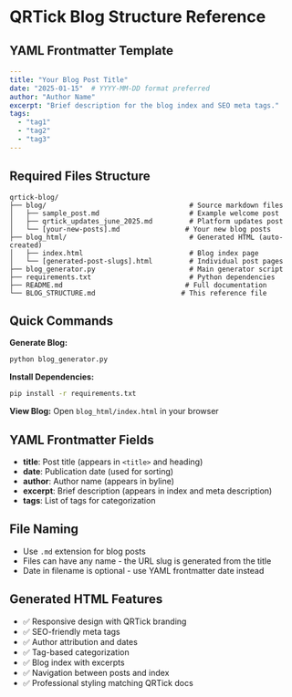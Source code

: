 # QRTick Blog Structure Reference

## YAML Frontmatter Template

```yaml
---
title: "Your Blog Post Title"
date: "2025-01-15"  # YYYY-MM-DD format preferred
author: "Author Name"
excerpt: "Brief description for the blog index and SEO meta tags."
tags:
  - "tag1"
  - "tag2"
  - "tag3"
---
```

## Required Files Structure

```
qrtick-blog/
├── blog/                                   # Source markdown files
│   ├── sample_post.md                      # Example welcome post
│   ├── qrtick_updates_june_2025.md         # Platform updates post
│   └── [your-new-posts].md                # Your new blog posts
├── blog_html/                              # Generated HTML (auto-created)
│   ├── index.html                          # Blog index page
│   └── [generated-post-slugs].html         # Individual post pages
├── blog_generator.py                       # Main generator script
├── requirements.txt                        # Python dependencies
├── README.md                              # Full documentation
└── BLOG_STRUCTURE.md                     # This reference file
```

## Quick Commands

**Generate Blog:**
```bash
python blog_generator.py
```

**Install Dependencies:**
```bash
pip install -r requirements.txt
```

**View Blog:**
Open `blog_html/index.html` in your browser

## YAML Frontmatter Fields

- **title**: Post title (appears in `<title>` and heading)
- **date**: Publication date (used for sorting)
- **author**: Author name (appears in byline)
- **excerpt**: Brief description (appears in index and meta description)
- **tags**: List of tags for categorization

## File Naming

- Use `.md` extension for blog posts
- Files can have any name - the URL slug is generated from the title
- Date in filename is optional - use YAML frontmatter date instead

## Generated HTML Features

- ✅ Responsive design with QRTick branding
- ✅ SEO-friendly meta tags
- ✅ Author attribution and dates
- ✅ Tag-based categorization
- ✅ Blog index with excerpts
- ✅ Navigation between posts and index
- ✅ Professional styling matching QRTick docs 